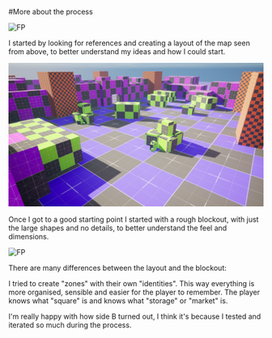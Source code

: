 #More about the process

![FP](/SvsF.png)

I started by looking for references and creating a layout of the map seen from above, to better understand my ideas and how I could start. 

![FP](/HighresScreenshot00020.png)

Once I got to a good starting point I started with a rough blockout, with just the large shapes and no details, to better understand the feel and dimensions.

![FP](/BP_HighresScreenshot00076.png)

There are many differences between the layout and the blockout:

I tried to create "zones" with their own "identities". This way everything is more organised, sensible and easier for the player to remember. The player knows what "square" is and knows what "storage" or "market" is.

I'm really happy with how side B turned out, I think it's because I tested and iterated so much during the process.
